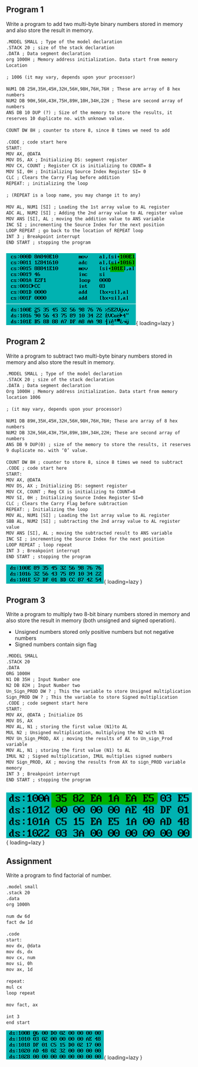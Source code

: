 ## Program 1

Write a program to add two multi-byte binary numbers stored in memory and also store the result in memory.

```assembly
.MODEL SMALL ; Type of the model declaration
.STACK 20 ; size of the stack declaration
.DATA ; Data segment declaration
org 1000H ; Memory address initialization. Data start from memory Location

; 1006 (it may vary, depends upon your processor)

NUM1 DB 25H,35H,45H,32H,56H,98H,76H,76H ; These are array of 8 hex numbers
NUM2 DB 90H,56H,43H,75H,89H,10H,34H,22H ; These are second array of numbers
ANS DB 10 DUP (?) ; Size of the memory to store the results, it reserves 10 duplicate no. with unknown value.

COUNT DW 8H ; counter to store 8, since 8 times we need to add

.CODE ; code start here
START:
MOV AX, @DATA
MOV DS, AX ; Initializing DS: segment register
MOV CX, COUNT ; Register CX is initializing to COUNT= 8
MOV SI, 0H ; Initializing Source Index Register SI= 0
CLC ; Clears the Carry Flag before addition
REPEAT: ; initializing the loop

; (REPEAT is a loop name, you may change it to any)

MOV AL, NUM1 [SI] ; Loading the 1st array value to AL register
ADC AL, NUM2 [SI] ; Adding the 2nd array value to AL register value
MOV ANS [SI], AL ; moving the addition value to ANS variable
INC SI ; incrementing the Source Index for the next position
LOOP REPEAT ; go back to the location of REPEAT loop
INT 3 ; Breakpoint interrupt
END START ; stopping the program
```

![02_01](assets/02_01.png){ loading=lazy }

## Program 2

Write a program to subtract two multi-byte binary numbers stored in memory and also store the result in memory.

```assembly
.MODEL SMALL ; Type of the model declaration
.STACK 20 ; size of the stack declaration
.DATA ; Data segment declaration
Org 1000H ; Memory address initialization. Data start from memory location 1006

; (it may vary, depends upon your processor)

NUM1 DB 89H,35H,45H,32H,56H,98H,76H,76H; These are array of 8 hex numbers
NUM2 DB 32H,56H,43H,75H,89H,10H,34H,22H; These are second array of numbers
ANS DB 9 DUP(0) ; size of the memory to store the results, it reserves 9 duplicate no. with ‘0’ value.

COUNT DW 8H ; counter to store 8, since 8 times we need to subtract
.CODE ; code start here
START:
MOV AX, @DATA
MOV DS, AX ; Initializing DS: segment register
MOV CX, COUNT ; Reg CX is initializing to COUNT=8
MOV SI, 0H ; Initializing Source Index Register SI=0
CLC ; Clears the Carry Flag before subtraction
REPEAT: ; Initializing the loop
MOV AL, NUM1 [SI] ; Loading the 1st array value to AL register
SBB AL, NUM2 [SI] ; subtracting the 2nd array value to AL register value
MOV ANS [SI], AL ; moving the subtracted result to ANS variable
INC SI ; incrementing the Source Index for the next position
LOOP REPEAT ; loop repeat
INT 3 ; Breakpoint interrupt
END START ; stopping the program
```

![02_02](assets/02_02.png){ loading=lazy }

## Program 3

Write a program to multiply two 8-bit binary numbers stored in memory and also store the result in memory (both unsigned and signed operation).

- Unsigned numbers stored only positive numbers but not negative numbers
- Signed numbers contain sign flag

```assembly
.MODEL SMALL
.STACK 20
.DATA
ORG 1000H
N1 DB 35H ; Input Number one
N2 DB 82H ; Input Number two
Un_Sign_PROD DW ? ; This the variable to store Unsigned multiplication
Sign_PROD DW ? ; This the variable to store Signed multiplication
.CODE ; code segment start here
START:
MOV AX, @DATA ; Initialize DS
MOV DS, AX
MOV AL, N1 ; storing the first value (N1)to AL
MUL N2 ; Unsigned multiplication, multiplying the N2 with N1
MOV Un_Sign_PROD, AX ; moving the results of AX to Un_sign_Prod variable
MOV AL, N1 ; storing the first value (N1) to AL
IMUL N2 ; Signed multiplication, IMUL multiplies signed numbers
MOV Sign_PROD, AX ; moving the results from AX to sign_PROD variable memory
INT 3 ; Breakpoint interrupt
END START ; stopping the program
```

![02_03unsigned](assets/02_03.png){ loading=lazy }

## Assignment

Write a program to find factorial of number.

```assembly
.model small
.stack 20
.data
org 1000h

num dw 6d
fact dw 1d

.code
start:
mov dx, @data
mov ds, dx
mov cx, num
mov si, 0h
mov ax, 1d

repeat:
mul cx
loop repeat

mov fact, ax

int 3
end start
```

![02Assignment](assets/02_assignment.png){ loading=lazy }